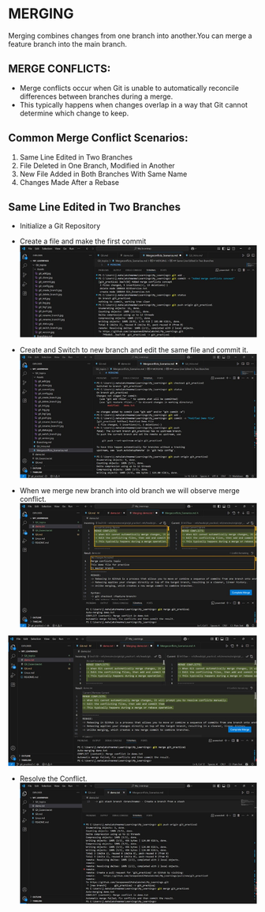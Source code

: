 # MERGING
Merging combines changes from one branch into another.You can merge a feature branch into the main branch.

## MERGE CONFLICTS:
- Merge conflicts occur when Git is unable to automatically reconcile differences between branches during a merge.
- This typically happens when changes overlap in a way that Git cannot determine which change to keep.

## Common Merge Conflict Scenarios:
1. Same Line Edited in Two Branches
2. File Deleted in One Branch, Modified in Another
3. New File Added in Both Branches With Same Name
4. Changes Made After a Rebase

## Same Line Edited in Two Branches
- Initialize a Git Repository
- Create a file and make the first commit
![New File created](Assets/git_merge.jpg)

- Create and Switch to new branch and edit the same file and commit it.
![Edit same file in another branch](Assets/git_merge1.jpg)

- When we merge new branch into old branch we will observe merge conflict.
![Attempt merging](Assets/git_merge2.jpg)

![Merge Conflict](Assets/git_merge3.jpg)

- Resolve the Conflict.
![Resolving Conflict](Assets/git_merge4.jpg)
